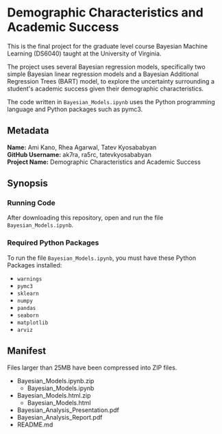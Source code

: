 # Demographic Characteristics and Academic Success

This is the final project for the graduate level course Bayesian Machine Learning (DS6040) taught at the University of Virginia. 

The project uses several Bayesian regression models, specifically two simple Bayesian linear regression models and a Bayesian Additional Regression Trees (BART) model, to explore the uncertainty surrounding a student's academic success given their demographic characteristics. 

The code written in `Bayesian_Models.ipynb` uses the Python programming language and Python packages such as pymc3. 

## Metadata
**Name:** Ami Kano, Rhea Agarwal, Tatev Kyosababyan <br />
**GitHub Username:** ak7ra, ra5rc, tatevkyosababyan <br />
**Project Name:** Demographic Characteristics and Academic Success

## Synopsis

### Running Code

After downloading this repository, open and run the file `Bayesian_Models.ipynb`.

### Required Python Packages

To run the file `Bayesian_Models.ipynb`, you must have these Python Packages installed:

* `warnings`
* `pymc3`
* `sklearn`
* `numpy`
* `pandas`
* `seaborn`
* `matplotlib`
* `arviz`

## Manifest

Files larger than 25MB have been compressed into ZIP files.

* Bayesian_Models.ipynb.zip
  * Bayesian_Models.ipynb
* Bayesian_Models.html.zip
  * Bayesian_Models.html
* Bayesian_Analysis_Presentation.pdf
* Bayesian_Analysis_Report.pdf
* README.md

